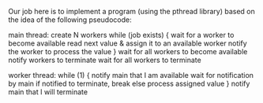 Our job here is to implement a program (using the pthread library) based on the idea of the following pseudocode:

main thread:
create Ν workers
while (job exists) {
  wait for a worker to become available
  read next value & assign it to an available worker
  notify the worker to process the value
}
wait for all workers to become available
notify workers to terminate
wait for all workers to terminate

worker thread:
while (1) {
  notify main that I am available
  wait for notification by main
  if notified to terminate, break
  else process assigned value
}
notify main that I will terminate
